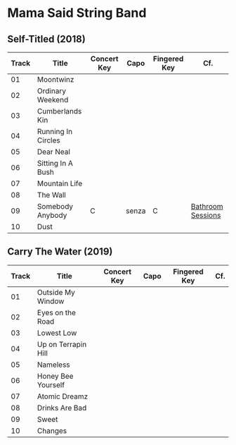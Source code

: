 # Mama Said String Band
## Self-Titled (2018)
| Track | Title | Concert Key | Capo | Fingered Key | Cf. |
| --- | --- | --- | --- | --- | --- |
| 01 | Moontwinz | | | | |
| 02 | Ordinary Weekend | | | | |
| 03 | Cumberlands Kin | | | | |
| 04 | Running In Circles | | | | |
| 05 | Dear Neal | | | | |
| 06 | Sitting In A Bush | | | | |
| 07 | Mountain Life | | | | |
| 08 | The Wall | | | | |
| 09 | Somebody Anybody | C | senza | C | [Bathroom Sessions](https://www.youtube.com/watch?v=X5FVCec5Jc8) |
| 10 | Dust | | | | |

## Carry The Water (2019)
| Track | Title | Concert Key | Capo | Fingered Key | Cf. |
| --- | --- | --- | --- | --- | --- |
| 01 | Outside My Window |  |  |  |  |
| 02 | Eyes on the Road |  |  |  |  |
| 03 | Lowest Low |  |  |  |  |
| 04 | Up on Terrapin Hill |  |  |  |  |
| 05 | Nameless |  |  |  |  |
| 06 | Honey Bee Yourself |  |  |  |  |
| 07 | Atomic Dreamz |  |  |  |  |
| 08 | Drinks Are Bad |  |  |  |  |
| 09 | Sweet |  |  |  |  |
| 10 | Changes |  |  |  |  |

